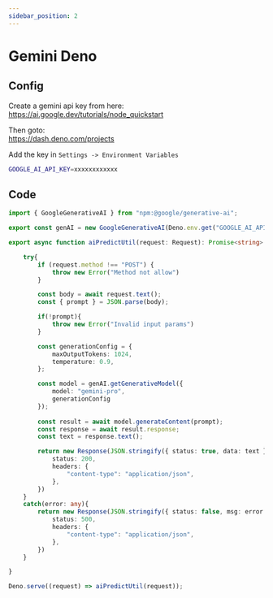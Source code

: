 ```yaml
---
sidebar_position: 2
---
```


# Gemini Deno

## Config

Create a gemini api key from here:     
https://ai.google.dev/tutorials/node_quickstart      

Then goto:    
https://dash.deno.com/projects  

Add the key in `Settings -> Environment Variables`
```bash
GOOGLE_AI_API_KEY=xxxxxxxxxxxx
```

## Code
```ts showLineNumbers title="server.ts"
import { GoogleGenerativeAI } from "npm:@google/generative-ai";

export const genAI = new GoogleGenerativeAI(Deno.env.get("GOOGLE_AI_API_KEY") || "");

export async function aiPredictUtil(request: Request): Promise<string> {

    try{
        if (request.method !== "POST") {
            throw new Error("Method not allow")
        }

        const body = await request.text();
        const { prompt } = JSON.parse(body);

        if(!prompt){
            throw new Error("Invalid input params")
        }

        const generationConfig = {
            maxOutputTokens: 1024,
            temperature: 0.9,
        };

        const model = genAI.getGenerativeModel({ 
            model: "gemini-pro",
            generationConfig
        });
    
        const result = await model.generateContent(prompt);
        const response = await result.response;
        const text = response.text();

        return new Response(JSON.stringify({ status: true, data: text }), {
            status: 200,
            headers: {
                "content-type": "application/json",
            },
        })
    }
    catch(error: any){
        return new Response(JSON.stringify({ status: false, msg: error.message }), {
            status: 500,
            headers: {
                "content-type": "application/json",
            },
        })
    }

}

Deno.serve((request) => aiPredictUtil(request));
```